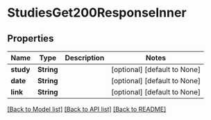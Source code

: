# StudiesGet200ResponseInner

## Properties
Name | Type | Description | Notes
------------ | ------------- | ------------- | -------------
**study** | **String** |  | [optional] [default to None]
**date** | **String** |  | [optional] [default to None]
**link** | **String** |  | [optional] [default to None]

[[Back to Model list]](../README.md#documentation-for-models) [[Back to API list]](../README.md#documentation-for-api-endpoints) [[Back to README]](../README.md)


